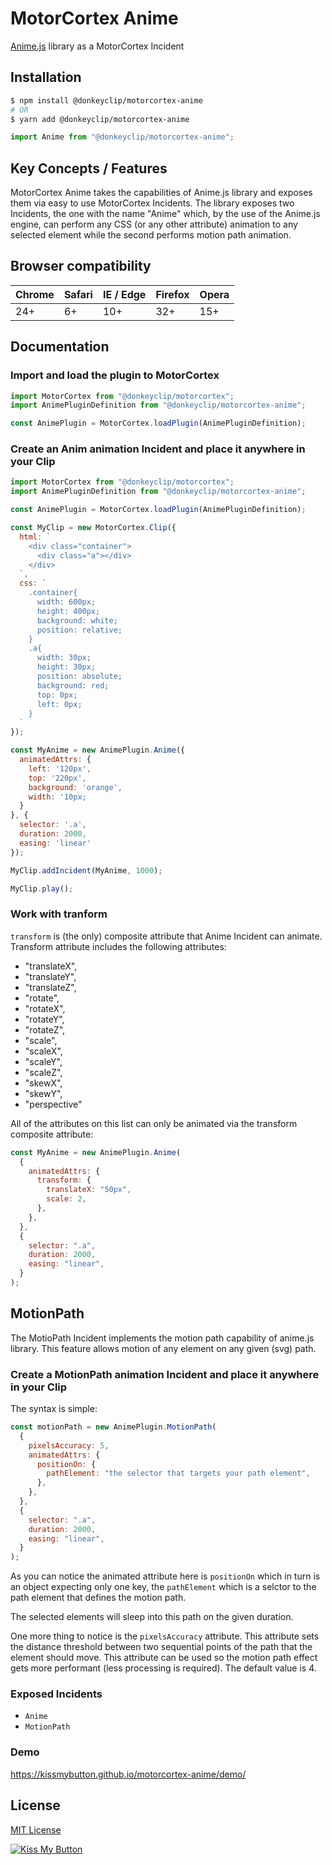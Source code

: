 # MotorCortex Anime

[Anime.js](https://animejs.com/) library as a MotorCortex Incident

## Installation

```bash
$ npm install @donkeyclip/motorcortex-anime
# OR
$ yarn add @donkeyclip/motorcortex-anime
```

```javascript
import Anime from "@donkeyclip/motorcortex-anime";
```

## Key Concepts / Features

MotorCortex Anime takes the capabilities of Anime.js library and exposes them via
easy to use MotorCortex Incidents.
The library exposes two Incidents, the one with the name "Anime" which, by the use
of the Anime.js engine, can perform any CSS (or any other attribute) animation
to any selected element while the second performs motion path animation.

## Browser compatibility

| Chrome | Safari | IE / Edge | Firefox | Opera |
| ------ | ------ | --------- | ------- | ----- |
| 24+    | 6+     | 10+       | 32+     | 15+   |

## Documentation

### Import and load the plugin to MotorCortex

```javascript
import MotorCortex from "@donkeyclip/motorcortex";
import AnimePluginDefinition from "@donkeyclip/motorcortex-anime";

const AnimePlugin = MotorCortex.loadPlugin(AnimePluginDefinition);
```

### Create an Anim animation Incident and place it anywhere in your Clip

```javascript
import MotorCortex from "@donkeyclip/motorcortex";
import AnimePluginDefinition from "@donkeyclip/motorcortex-anime";

const AnimePlugin = MotorCortex.loadPlugin(AnimePluginDefinition);

const MyClip = new MotorCortex.Clip({
  html: `
    <div class="container">
      <div class="a"></div>
    </div>
  `,
  css: `
    .container{
      width: 600px;
      height: 400px;
      background: white;
      position: relative;
    }
    .a{
      width: 30px;
      height: 30px;
      position: absolute;
      background: red;
      top: 0px;
      left: 0px;
    }
  `
});

const MyAnime = new AnimePlugin.Anime({
  animatedAttrs: {
    left: '120px',
    top: '220px',
    background: 'orange',
    width: '10px;
  }
}, {
  selector: '.a',
  duration: 2000,
  easing: 'linear'
});

MyClip.addIncident(MyAnime, 1000);

MyClip.play();
```

### Work with tranform

`transform` is (the only) composite attribute that Anime Incident can animate. Transform attribute includes the following attributes:

- "translateX",
- "translateY",
- "translateZ",
- "rotate",
- "rotateX",
- "rotateY",
- "rotateZ",
- "scale",
- "scaleX",
- "scaleY",
- "scaleZ",
- "skewX",
- "skewY",
- "perspective"

All of the attributes on this list can only be animated via the transform composite attribute:

```javascript
const MyAnime = new AnimePlugin.Anime(
  {
    animatedAttrs: {
      transform: {
        translateX: "50px",
        scale: 2,
      },
    },
  },
  {
    selector: ".a",
    duration: 2000,
    easing: "linear",
  }
);
```

## MotionPath

The MotioPath Incident implements the motion path capability of anime.js library. This feature allows motion of any element on any given (svg) path.

### Create a MotionPath animation Incident and place it anywhere in your Clip

The syntax is simple:

```javascript
const motionPath = new AnimePlugin.MotionPath(
  {
    pixelsAccuracy: 5,
    animatedAttrs: {
      positionOn: {
        pathElement: "the selector that targets your path element",
      },
    },
  },
  {
    selector: ".a",
    duration: 2000,
    easing: "linear",
  }
);
```

As you can notice the animated attribute here is `positionOn` which in turn is an
object expecting only one key, the `pathElement` which is a selctor to the path
element that defines the motion path.

The selected elements will sleep into this path on the given duration.

One more thing to notice is the `pixelsAccuracy` attribute. This attribute sets the distance threshold between two
sequential points of the path that the element should move. This attribute can be used so the motion path
effect gets more performant (less processing is required). The default value is 4.

### Exposed Incidents

- `Anime`
- `MotionPath`

### Demo

https://kissmybutton.github.io/motorcortex-anime/demo/

## License

[MIT License](https://opensource.org/licenses/MIT)

[![Kiss My Button](https://presskit.kissmybutton.gr/logos/kissmybutton-logo-small.png)](https://kissmybutton.gr)
